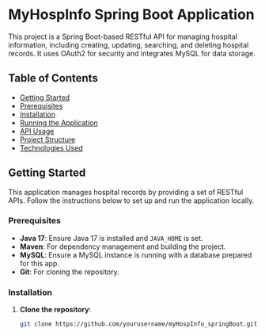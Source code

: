 # MyHospInfo Spring Boot Application

This project is a Spring Boot-based RESTful API for managing hospital information, including creating, updating, searching, and deleting hospital records. It uses OAuth2 for security and integrates MySQL for data storage.

## Table of Contents
- [Getting Started](#getting-started)
- [Prerequisites](#prerequisites)
- [Installation](#installation)
- [Running the Application](#running-the-application)
- [API Usage](#api-usage)
- [Project Structure](#project-structure)
- [Technologies Used](#technologies-used)

## Getting Started

This application manages hospital records by providing a set of RESTful APIs. Follow the instructions below to set up and run the application locally.

### Prerequisites
- **Java 17**: Ensure Java 17 is installed and `JAVA_HOME` is set.
- **Maven**: For dependency management and building the project.
- **MySQL**: Ensure a MySQL instance is running with a database prepared for this app.
- **Git**: For cloning the repository.

### Installation

1. **Clone the repository**:
   ```bash
   git clone https://github.com/yourusername/myHospInfo_springBoot.git

